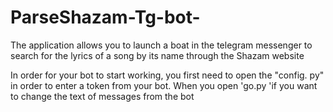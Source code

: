 # ParseShazam-Tg-bot-
The application allows you to launch a boat in the telegram messenger to search for the lyrics of a song by its name through the Shazam website

In order for your bot to start working, you first need to open the "config. py" in order to enter a token from your bot. When you open 'go.py 'if you want to change the text of messages from the bot
